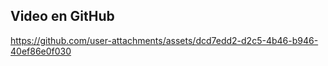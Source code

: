 ## Video en GitHub


https://github.com/user-attachments/assets/dcd7edd2-d2c5-4b46-b946-40ef86e0f030

